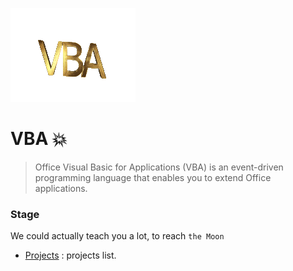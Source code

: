 ![img](https://raw.githubusercontent.com/IbrahimAmin2024/Python/main/Archive/Repos/vba_ico.png)

# VBA 💥

>Office Visual Basic for Applications (VBA) is an event-driven programming language that enables you to extend Office applications.


### Stage
We could actually teach you a lot, to reach `the Moon`

- [Projects](./projects) : projects list.
